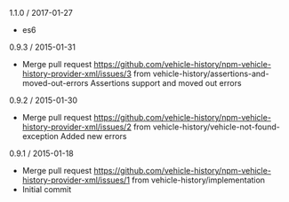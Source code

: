 1.1.0 / 2017-01-27
  * es6

0.9.3 / 2015-01-31
  * Merge pull request
    https://github.com/vehicle-history/npm-vehicle-history-provider-xml/issues/3 from
    vehicle-history/assertions-and-moved-out-errors
    Assertions support and moved out errors

0.9.2 / 2015-01-30
  * Merge pull request
    https://github.com/vehicle-history/npm-vehicle-history-provider-xml/issues/2 from
    vehicle-history/vehicle-not-found-exception
    Added new errors

0.9.1 / 2015-01-18
  * Merge pull request
    https://github.com/vehicle-history/npm-vehicle-history-provider-xml/issues/1 from
    vehicle-history/implementation
  * Initial commit